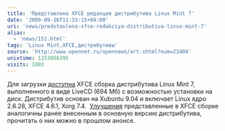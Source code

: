 ```yaml
---
title: 'Представлена XFCE редакция дистрибутива Linux Mint 7'
date: '2009-09-16T11:33:15+04:00'
uri: 'news/predstavlena-xfce-redakciya-distributiva-linux-mint-7'
alias: 
  - 'news/151.html'
tags: 'Linux Mint,XFCE,дистрибутивы'
source: 'http://www.opennet.ru/opennews/art.shtml?num=23404'
unixtime: 1253086395
visits: 1003
---
```

Для загрузки [доступна](http://www.linuxmint.com/blog/?p=1026) XFCE сборка дистрибутива Linux Mint 7, выполненного в виде LiveCD (694 Мб) с возможностью установки на диск. Дистрибутив основан на Xubuntu 9.04 и включает Linux ядро 2.6.28, XFCE 4.6.1, Xorg 7.4.  [Улучшения](http://www.linuxmint.com/rel_gloria_xfce_whatsnew.php) представленные в XFCE сборке аналогичны ранее внесенным в основную версию дистрибутива, прочитать о них можно в прошлом анонсе.
